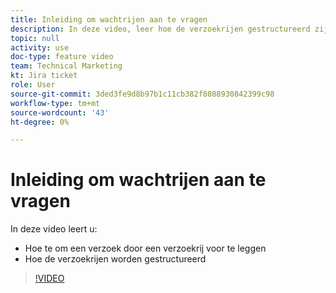 ```yaml
---
title: Inleiding om wachtrijen aan te vragen
description: In deze video, leer hoe de verzoekrijen gestructureerd zijn en hoe te om een verzoek voor te leggen.
topic: null
activity: use
doc-type: feature video
team: Technical Marketing
kt: Jira ticket
role: User
source-git-commit: 3ded3fe9d8b97b1c11cb382f8088930842399c98
workflow-type: tm+mt
source-wordcount: '43'
ht-degree: 0%

---
```


# Inleiding om wachtrijen aan te vragen

In deze video leert u:

* Hoe te om een verzoek door een verzoekrij voor te leggen
* Hoe de verzoekrijen worden gestructureerd

>[!VIDEO](https://video.tv.adobe.com/v/335220/?quality=12)
